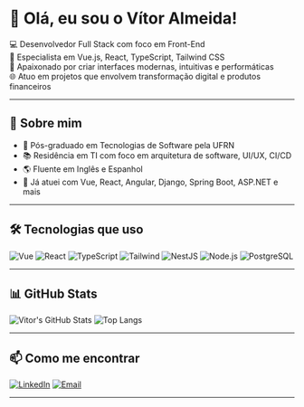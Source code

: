 # 👋 Olá, eu sou o Vítor Almeida!

💻 Desenvolvedor Full Stack com foco em Front-End  
🎯 Especialista em Vue.js, React, TypeScript, Tailwind CSS  
🚀 Apaixonado por criar interfaces modernas, intuitivas e performáticas  
🌐 Atuo em projetos que envolvem transformação digital e produtos financeiros  

---

## 💼 Sobre mim

- 🧠 Pós-graduado em Tecnologias de Software pela UFRN  
- 📚 Residência em TI com foco em arquitetura de software, UI/UX, CI/CD  
- 🌎 Fluente em Inglês e Espanhol  
- 🧩 Já atuei com Vue, React, Angular, Django, Spring Boot, ASP.NET e mais

---

## 🛠️ Tecnologias que uso

![Vue](https://img.shields.io/badge/-Vue.js-42b883?style=flat-square&logo=vue.js&logoColor=fff)
![React](https://img.shields.io/badge/-React-61DAFB?style=flat-square&logo=react&logoColor=000)
![TypeScript](https://img.shields.io/badge/-TypeScript-3178C6?style=flat-square&logo=typescript&logoColor=fff)
![Tailwind](https://img.shields.io/badge/-Tailwind-38B2AC?style=flat-square&logo=tailwind-css&logoColor=fff)
![NestJS](https://img.shields.io/badge/-NestJS-E0234E?style=flat-square&logo=nestjs&logoColor=fff)
![Node.js](https://img.shields.io/badge/-Node.js-339933?style=flat-square&logo=node.js&logoColor=fff)
![PostgreSQL](https://img.shields.io/badge/-PostgreSQL-336791?style=flat-square&logo=postgresql&logoColor=fff)

---

## 📊 GitHub Stats

![Vitor's GitHub Stats](https://github-readme-stats.vercel.app/api?username=vitoralmeida777&show_icons=true&theme=radical)
![Top Langs](https://github-readme-stats.vercel.app/api/top-langs/?username=vitoralmeida777&layout=compact&theme=radical)

---

## 📫 Como me encontrar

[![LinkedIn](https://img.shields.io/badge/-LinkedIn-blue?style=flat-square&logo=linkedin&logoColor=white)](https://www.linkedin.com/in/vitoralmeida777)
[![Email](https://img.shields.io/badge/-Email-red?style=flat-square&logo=gmail&logoColor=white)](mailto:vitorarj777arj@gmail.com)

---
